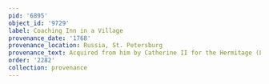 ```yaml
---
pid: '6895'
object_id: '9729'
label: Coaching Inn in a Village
provenance_date: '1768'
provenance_location: Russia, St. Petersburg
provenance_text: Acquired from him by Catherine II for the Hermitage (Lugt 2061)
order: '2282'
collection: provenance
---
```

